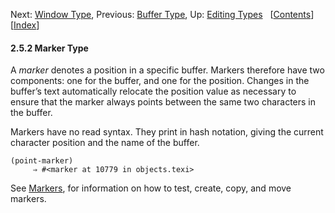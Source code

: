 <!-- This is the GNU Emacs Lisp Reference Manual
corresponding to Emacs version 27.2.

Copyright (C) 1990-1996, 1998-2021 Free Software Foundation,
Inc.

Permission is granted to copy, distribute and/or modify this document
under the terms of the GNU Free Documentation License, Version 1.3 or
any later version published by the Free Software Foundation; with the
Invariant Sections being "GNU General Public License," with the
Front-Cover Texts being "A GNU Manual," and with the Back-Cover
Texts as in (a) below.  A copy of the license is included in the
section entitled "GNU Free Documentation License."

(a) The FSF's Back-Cover Text is: "You have the freedom to copy and
modify this GNU manual.  Buying copies from the FSF supports it in
developing GNU and promoting software freedom." -->

<!-- Created by GNU Texinfo 6.7, http://www.gnu.org/software/texinfo/ -->

Next: [Window Type](Window-Type.html), Previous: [Buffer Type](Buffer-Type.html), Up: [Editing Types](Editing-Types.html)   \[[Contents](index.html#SEC_Contents "Table of contents")]\[[Index](Index.html "Index")]

#### 2.5.2 Marker Type

A *marker* denotes a position in a specific buffer. Markers therefore have two components: one for the buffer, and one for the position. Changes in the buffer’s text automatically relocate the position value as necessary to ensure that the marker always points between the same two characters in the buffer.

Markers have no read syntax. They print in hash notation, giving the current character position and the name of the buffer.

    (point-marker)
         ⇒ #<marker at 10779 in objects.texi>

See [Markers](Markers.html), for information on how to test, create, copy, and move markers.
